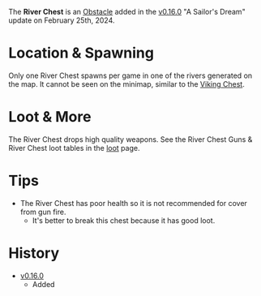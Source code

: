The **River Chest** is an [Obstacle](/obstacles) added in the [v0.16.0](https://github.com/HasangerGames/suroi/releases/tag/v0.16.0) "A Sailor's Dream" update on February 25th, 2024.

# Location & Spawning

Only one River Chest spawns per game in one of the rivers generated on the map. It cannot be seen on the minimap, similar to the [Viking Chest](/obstacles/viking_chest).

# Loot & More

The River Chest drops high quality weapons. See the River Chest Guns & River Chest loot tables in the [loot](/loot) page.

# Tips

- The River Chest has poor health so it is not recommended for cover from gun fire.
  - It's better to break this chest because it has good loot.

# History
- [v0.16.0](https://github.com/HasangerGames/suroi/releases/tag/v0.16.0)
  - Added
